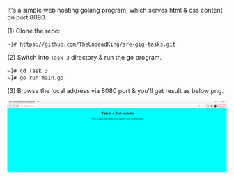 It's a simple web hosting golang program, which serves html & css content on port 8080.

(1) Clone the repo:

~~~
~]# https://github.com/TheUndeadKing/sre-gig-tasks.git
~~~

(2) Switch into `Task 3` directory & run the go program.

~~~
~]# cd Task 3
~]# go run main.go
~~~

(3) Browse the local address via 8080 port & you'll get result as below png.

![](https://github.com/TheUndeadKing/sre-gig-tasks/blob/test/Task%203/image/result.png)
